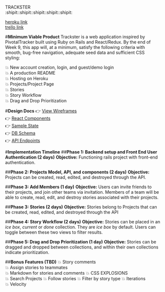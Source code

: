 TRACKSTER  
:shipit::shipit::shipit::shipit::shipit:

[heroku link](#)  
[trello link](https://trello.com/b/5xpjhjV8/trackster)

#__Minimum Viable Product__
Trackster is a web application inspired by PivotalTracker built using Ruby on Rails and React/Redux. By the end of Week 9, this app will, at a minimum, satisfy the following criteria with smooth, bug-free navigation, adequate seed data and sufficient CSS styling:

:boom: New account creation, login, and guest/demo login  
:boom: A production README  
:boom: Hosting on Heroku  
:boom: Projects/Project Page  
:boom: Stories  
:boom: Story Workflow  
:boom: Drag and Drop Prioritization  

#__Design Docs__
:point_right: [View Wireframes](./wireframes)  
:point_right: [React Components](./component-hierarchy.md)  
:point_right: [Sample State](./sample-state.md)  
:point_right: [DB Schema](./schema.md)  
:point_right: [API Endpoints](./api-endpoints.md)  

#__Implementation Timeline__
##__Phase 1: Backend setup and Front End User Authentication (2 days)__
__Objective:__ Functioning rails project with front-end authentication.

##__Phase 2: Projects Model, API, and components (2 days)__
__Objective:__ Projects can be created, read, edited, and destroyed through the API.

##__Phase 3: Add Members  (1 day)__
__Objective:__ Users can invite friends to their projects, and join other teams via invitation. Members of a team will be able to create, read, edit, and destroy stories associated with their projects.

##__Phase 3: Stories (2 days)__
__Objective:__ Stories belong to Projects that can be created, read, edited, and destroyed through the API

##__Phase 4: Story Workflow (2 days)__
__Objective:__ Stories can be placed in an *ice box*, *current* or *done* collection. They are *ice box* by default. Users can toggle between these two views to filter results.

##__Phase 5: Drag and Drop Prioritization (1 day)__
__Objective:__ Stories can be dragged and dropped between collections, and within their own collections indicate prioritization.


##__Bonus Features (TBD)__
:boom: Story comments  
:boom: Assign stories to teammates  
:boom: Markdown for stories and comments
:boom: CSS EXPLOSIONS  
:boom: Search Projects
:boom: Follow stories
:boom: Filter by story type
:boom: Iterations  
:boom: Velocity  
